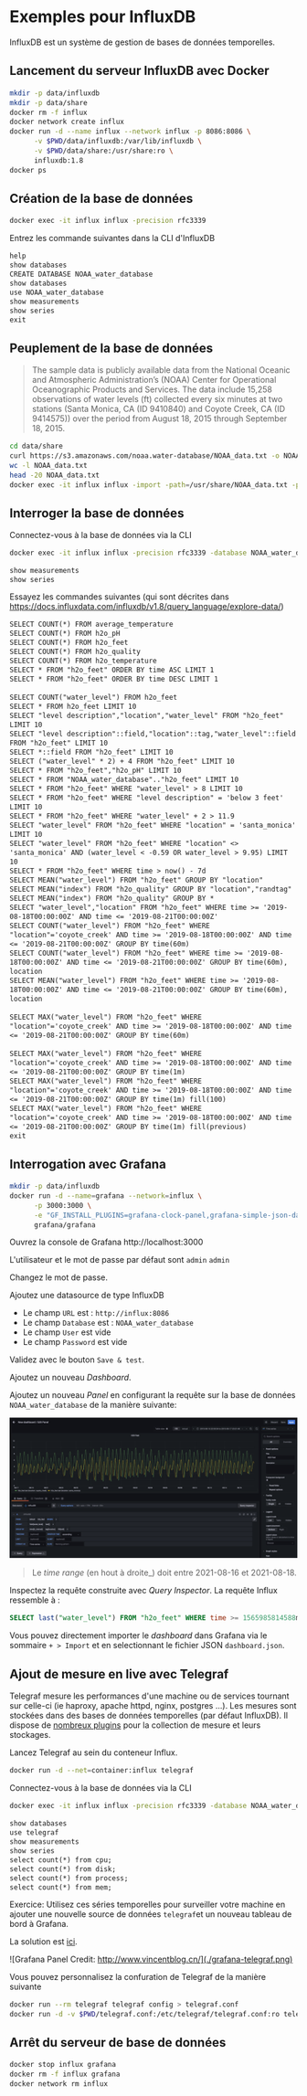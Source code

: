 # Exemples pour InfluxDB

InfluxDB est un système de gestion de bases de données temporelles.

## Lancement du serveur InfluxDB avec Docker

```bash
mkdir -p data/influxdb
mkdir -p data/share
docker rm -f influx
docker network create influx
docker run -d --name influx --network influx -p 8086:8086 \
      -v $PWD/data/influxdb:/var/lib/influxdb \
      -v $PWD/data/share:/usr/share:ro \
      influxdb:1.8
docker ps
```

## Création de la base de données

```bash
docker exec -it influx influx -precision rfc3339
```

Entrez les commande suivantes dans la CLI d'InfluxDB
```
help
show databases
CREATE DATABASE NOAA_water_database
show databases
use NOAA_water_database
show measurements
show series
exit
```

## Peuplement de la base de données

> The sample data is publicly available data from the National Oceanic and Atmospheric Administration’s (NOAA) Center for Operational Oceanographic Products and Services. The data include 15,258 observations of water levels (ft) collected every six minutes at two stations (Santa Monica, CA (ID 9410840) and Coyote Creek, CA (ID 9414575)) over the period from August 18, 2015 through September 18, 2015.

```bash
cd data/share
curl https://s3.amazonaws.com/noaa.water-database/NOAA_data.txt -o NOAA_data.txt
wc -l NOAA_data.txt
head -20 NOAA_data.txt
docker exec -it influx influx -import -path=/usr/share/NOAA_data.txt -precision=s -database=NOAA_water_database
```

## Interroger la base de données

Connectez-vous à la base de données via la CLI 
```bash
docker exec -it influx influx -precision rfc3339 -database NOAA_water_database
```

```console
show measurements
show series
```

Essayez les commandes suivantes (qui sont décrites dans https://docs.influxdata.com/influxdb/v1.8/query_language/explore-data/)

```console
SELECT COUNT(*) FROM average_temperature
SELECT COUNT(*) FROM h2o_pH
SELECT COUNT(*) FROM h2o_feet
SELECT COUNT(*) FROM h2o_quality
SELECT COUNT(*) FROM h2o_temperature
SELECT * FROM "h2o_feet" ORDER BY time ASC LIMIT 1
SELECT * FROM "h2o_feet" ORDER BY time DESC LIMIT 1

SELECT COUNT("water_level") FROM h2o_feet
SELECT * FROM h2o_feet LIMIT 10
SELECT "level description","location","water_level" FROM "h2o_feet" LIMIT 10
SELECT "level description"::field,"location"::tag,"water_level"::field FROM "h2o_feet" LIMIT 10
SELECT *::field FROM "h2o_feet" LIMIT 10
SELECT ("water_level" * 2) + 4 FROM "h2o_feet" LIMIT 10
SELECT * FROM "h2o_feet","h2o_pH" LIMIT 10
SELECT * FROM "NOAA_water_database".."h2o_feet" LIMIT 10
SELECT * FROM "h2o_feet" WHERE "water_level" > 8 LIMIT 10
SELECT * FROM "h2o_feet" WHERE "level description" = 'below 3 feet' LIMIT 10
SELECT * FROM "h2o_feet" WHERE "water_level" + 2 > 11.9
SELECT "water_level" FROM "h2o_feet" WHERE "location" = 'santa_monica' LIMIT 10
SELECT "water_level" FROM "h2o_feet" WHERE "location" <> 'santa_monica' AND (water_level < -0.59 OR water_level > 9.95) LIMIT 10
SELECT * FROM "h2o_feet" WHERE time > now() - 7d
SELECT MEAN("water_level") FROM "h2o_feet" GROUP BY "location"
SELECT MEAN("index") FROM "h2o_quality" GROUP BY "location","randtag"
SELECT MEAN("index") FROM "h2o_quality" GROUP BY *
SELECT "water_level","location" FROM "h2o_feet" WHERE time >= '2019-08-18T00:00:00Z' AND time <= '2019-08-21T00:00:00Z'
SELECT COUNT("water_level") FROM "h2o_feet" WHERE "location"='coyote_creek' AND time >= '2019-08-18T00:00:00Z' AND time <= '2019-08-21T00:00:00Z' GROUP BY time(60m)
SELECT COUNT("water_level") FROM "h2o_feet" WHERE time >= '2019-08-18T00:00:00Z' AND time <= '2019-08-21T00:00:00Z' GROUP BY time(60m), location
SELECT MEAN("water_level") FROM "h2o_feet" WHERE time >= '2019-08-18T00:00:00Z' AND time <= '2019-08-21T00:00:00Z' GROUP BY time(60m), location

SELECT MAX("water_level") FROM "h2o_feet" WHERE "location"='coyote_creek' AND time >= '2019-08-18T00:00:00Z' AND time <= '2019-08-21T00:00:00Z' GROUP BY time(60m)

SELECT MAX("water_level") FROM "h2o_feet" WHERE "location"='coyote_creek' AND time >= '2019-08-18T00:00:00Z' AND time <= '2019-08-21T00:00:00Z' GROUP BY time(1m)
SELECT MAX("water_level") FROM "h2o_feet" WHERE "location"='coyote_creek' AND time >= '2019-08-18T00:00:00Z' AND time <= '2019-08-21T00:00:00Z' GROUP BY time(1m) fill(100)
SELECT MAX("water_level") FROM "h2o_feet" WHERE "location"='coyote_creek' AND time >= '2019-08-18T00:00:00Z' AND time <= '2019-08-21T00:00:00Z' GROUP BY time(1m) fill(previous)
exit
```


## Interrogation avec Grafana

```bash
mkdir -p data/influxdb
docker run -d --name=grafana --network=influx \
      -p 3000:3000 \
      -e "GF_INSTALL_PLUGINS=grafana-clock-panel,grafana-simple-json-datasource" \
      grafana/grafana
```

Ouvrez la console de Grafana http://localhost:3000

L'utilisateur et le mot de passe par défaut sont `admin` `admin`

Changez le mot de passe.

Ajoutez une datasource de type InfluxDB
* Le champ `URL` est : `http://influx:8086`
* Le champ `Database` est : `NOAA_water_database`
* Le champ `User` est vide
* Le champ `Password` est vide

Validez avec le bouton `Save & test`.

Ajoutez un nouveau _Dashboard_.

Ajoutez un nouveau _Panel_ en configurant la requête sur la base de données `NOAA_water_database` de la manière suivante:

![Grafana Panel](./grafana-panel.png)

> Le _time range_ (en hout à droite_) doit entre 2021-08-16 et 2021-08-18.

Inspectez la requête construite avec _Query Inspector_. La requête Influx ressemble à :

```sql
SELECT last("water_level") FROM "h2o_feet" WHERE time >= 1565985814588ms and time <= 1568755308047ms GROUP BY time(30m), "location" fill(null)
```

Vous pouvez directement importer le _dashboard_ dans Grafana via le sommaire `+ > Import` et en selectionnant le fichier JSON `dashboard.json`.

## Ajout de mesure en live avec Telegraf 

Telegraf mesure les performances d'une machine ou de services tournant sur celle-ci (ie haproxy, apache httpd, nginx, postgres ...). Les mesures sont stockées dans des bases de données temporelles (par défaut InfluxDB). Il dispose de [nombreux plugins](https://docs.influxdata.com/telegraf/v1.20/plugins/) pour la collection de mesure et leurs stockages.

Lancez Telegraf au sein du conteneur Influx.

```bash
docker run -d --net=container:influx telegraf
```

Connectez-vous à la base de données via la CLI 
```bash
docker exec -it influx influx -precision rfc3339 -database NOAA_water_database
```

```console
show databases
use telegraf
show measurements
show series
select count(*) from cpu;
select count(*) from disk;
select count(*) from process;
select count(*) from mem;
```

Exercice: Utilisez ces séries temporelles pour surveiller votre machine en ajouter une nouvelle source de données `telegraf`et un nouveau tableau de bord à Grafana.

La solution est [ici](https://grafana.com/grafana/dashboards/1443).

![Grafana Panel Credit: http://www.vincentblog.cn/](./grafana-telegraf.png)


Vous pouvez personnalisez la confuration de Telegraf de la manière suivante

```bash
docker run --rm telegraf telegraf config > telegraf.conf
docker run -d -v $PWD/telegraf.conf:/etc/telegraf/telegraf.conf:ro telegraf
```

## Arrêt du serveur de base de données
```bash
docker stop influx grafana
docker rm -f influx grafana
docker network rm influx
```
